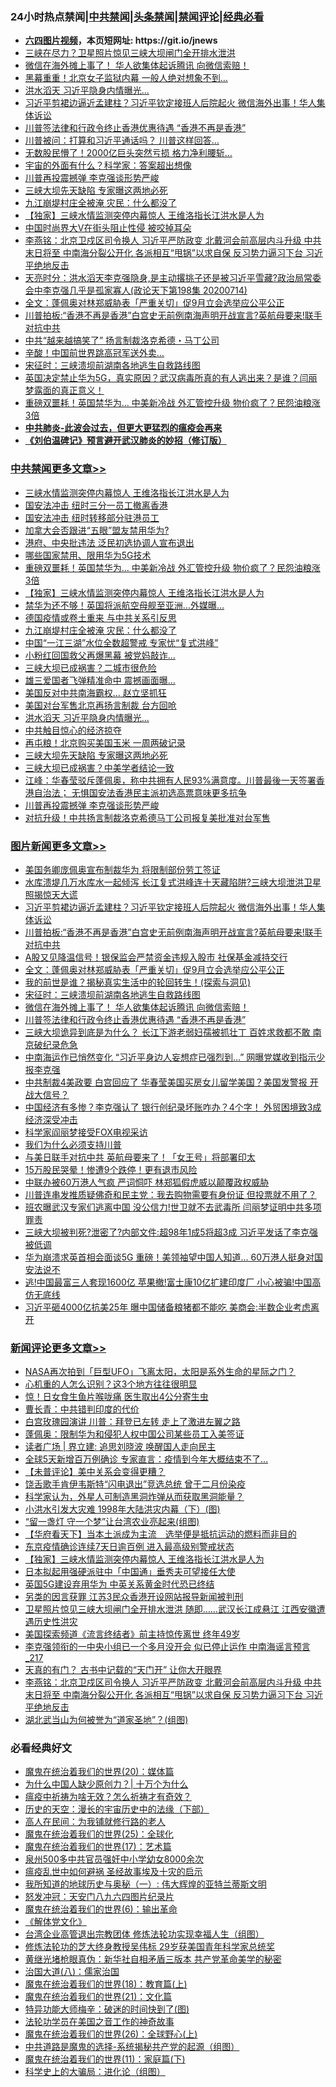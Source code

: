 <div id="tt">
<h3>24小时热点禁闻|<a href="#%E4%B8%AD%E5%85%B1%E7%A6%81%E9%97%BB%E6%9B%B4%E5%A4%9A%E6%96%87%E7%AB%A0">中共禁闻</a>|<a href="#%E5%9B%BE%E7%89%87%E6%96%B0%E9%97%BB%E6%9B%B4%E5%A4%9A%E6%96%87%E7%AB%A0">头条禁闻</a>|<a href="#%E6%96%B0%E9%97%BB%E8%AF%84%E8%AE%BA%E6%9B%B4%E5%A4%9A%E6%96%87%E7%AB%A0">禁闻评论|<a href="#%E5%BF%85%E7%9C%8B%E7%BB%8F%E5%85%B8%E5%A5%BD%E6%96%87">经典必看</a></h3>
<ul>
<li><b><a href="http://d1.bdrive.tk/64.mp4" target="_blank">六四图片视频</a>，本页短网址: https://git.io/jnews</b></li>
<li><a href="https://github.com/fqnews/bnews/blob/master/comments/20200715/1361000.md">三峡在尽力？卫星照片惊见三峡大坝闸门全开排水泄洪</a></li>
<li><a href="https://github.com/fqnews/bnews/blob/master/topimagenews/20200715/1361052.md">微信在海外摊上事了！ 华人欲集体起诉腾讯 向微信索赔！</a></li>
<li><a href="https://github.com/fqnews/bnews/blob/master/cbnews/20200715/1361055.md">黑幕重重！北京女子监狱内幕 一般人绝对想象不到…</a></li>
<li><a href="https://github.com/fqnews/bnews/blob/master/cbnews/20200715/1361224.md">洪水滔天 习近平隐身内情曝光...</a></li>
<li><a href="https://github.com/fqnews/bnews/blob/master/topimagenews/20200715/1361354.md">习近平剪裙边逼近孟建柱？习近平钦定接班人后院起火 微信海外出事！华人集体诉讼</a></li>
<li><a href="https://github.com/fqnews/bnews/blob/master/topimagenews/20200715/1361018.md">川普签法律和行政令终止香港优惠待遇 “香港不再是香港”</a></li>
<li><a href="https://github.com/fqnews/bnews/blob/master/cbnews/20200715/1361076.md">川普被问：打算和习近平通话吗？ 川普这样回答…</a></li>
<li><a href="https://github.com/fqnews/bnews/blob/master/cnnews/20200715/1361233.md">无数股民懵了！2000亿巨头突然亏损 格力净利腰斩…</a></li>
<li><a href="https://github.com/fqnews/bnews/blob/master/comments/20200715/1361010.md">宇宙的外面有什么？科学家：答案超出想像</a></li>
<li><a href="https://github.com/fqnews/bnews/blob/master/cbnews/20200715/1361148.md">川普再投震撼弹 李克强谈形势严峻</a></li>
<li><a href="https://github.com/fqnews/bnews/blob/master/cbnews/20200715/1361204.md">三峡大坝先天缺陷 专家曝这两地必死</a></li>
<li><a href="https://github.com/fqnews/bnews/blob/master/cbnews/20200715/1361322.md">九江崩堤村庄全被淹 灾民：什么都没了</a></li>
<li><a href="https://github.com/fqnews/bnews/blob/master/comments/20200715/1361348.md">【独家】三峡水情监测突停内幕惊人 王维洛指长江洪水是人为</a></li>
<li><a href="https://github.com/fqnews/bnews/blob/master/cnnews/20200715/1361196.md">中国时尚界大V在街头阻止性侵 被咬掉耳朵</a></li>
<li><a href="https://github.com/fqnews/bnews/blob/master/comments/20200715/1361283.md">李燕铭：北京卫戍区司令换人 习近平严防政变 北戴河会前高层内斗升级 中共末日将至 中南海分裂公开化 各派相互“甩锅”以求自保 反习势力逼习下台 习近平绝地反击</a></li>
<li><a href="https://github.com/fqnews/bnews/blob/master/cbnews/20200715/1361031.md">天亮时分：洪水滔天李克强隐身,是主动撂挑子还是被习近平雪藏?政治局常委会中李克强几乎是孤家寡人(政论天下第198集 20200714)</a></li>
<li><a href="https://github.com/fqnews/bnews/blob/master/topimagenews/20200715/1361089.md">全文：蓬佩奥对林郑威胁表「严重关切」促9月立会选举应公平公正</a></li>
<li><a href="https://github.com/fqnews/bnews/blob/master/topimagenews/20200715/1361328.md">川普拍板:“香港不再是香港”白宫史无前例南海声明开战宣言?英航母要来!联手对抗中共</a></li>
<li><a href="https://github.com/fqnews/bnews/blob/master/cnnews/20200715/1361287.md">中共“越来越搞笑了” 扬言制裁洛克希德・马丁公司</a></li>
<li><a href="https://github.com/fqnews/bnews/blob/master/cnnews/20200715/1361139.md">辛酸！中国前世界跳高冠军送外卖…</a></li>
<li><a href="https://github.com/fqnews/bnews/blob/master/topimagenews/20200715/783299.md">宋征时：三峡溃坝前湖南各地逃生自救路线图</a></li>
<li><a href="https://github.com/fqnews/bnews/blob/master/bannedvideo/20200715/1361171.md">英国决定禁止华为5G，真实原因？武汉病毒所真的有人逃出来？是谁？闫丽梦露面的真正意义！</a></li>
<li><a href="https://github.com/fqnews/bnews/blob/master/cbnews/20200715/1361380.md">重磅双噩耗！英国禁华为… 中美新冷战 外汇管控升级 物价疯了？民怨油粮涨3倍</a></li>
<li><b><a href="https://github.com/fqnews/bnews/blob/master/comments/20200211/1275071.md" target="_blank">中共肺炎-此波会过去，但更大更猛烈的瘟疫会再来</a></b></li>
<li><b><a href="https://github.com/fqnews/bnews/blob/master/comments/20200207/1272816.md" target="_blank">《刘伯温碑记》预言避开武汉肺炎的妙招（修订版）</a></b></li>
</ul>
</div>

<div class="catlist">
<h3><a href="https://github.com/fqnews/bnews/blob/master/cbnews/" target="_blank">中共禁闻</a><span><a href="https://github.com/fqnews/bnews/blob/master/cbnews/" target="_blank" rel="nofollow">更多文章>></a></span></h3>
<ul>
<li><a href="https://github.com/fqnews/bnews/blob/master/cbnews/20200716/1361492.md" target="_blank">三峡水情监测突停内幕惊人 王维洛指长江洪水是人为</a></li>
<li><a href="https://github.com/fqnews/bnews/blob/master/cbnews/20200716/1361474.md" target="_blank">国安法冲击 纽时三分一员工撤离香港</a></li>
<li><a href="https://github.com/fqnews/bnews/blob/master/cbnews/20200716/1361471.md" target="_blank">国安法冲击 纽时转移部分驻港员工</a></li>
<li><a href="https://github.com/fqnews/bnews/blob/master/cbnews/20200716/1361465.md" target="_blank">加拿大会否跟进“五眼”盟友禁用华为?</a></li>
<li><a href="https://github.com/fqnews/bnews/blob/master/cbnews/20200715/1361456.md" target="_blank">港府、中央批违法 泛民初选协调人宣布退出</a></li>
<li><a href="https://github.com/fqnews/bnews/blob/master/cbnews/20200715/1361451.md" target="_blank">哪些国家禁用、限用华为5G技术</a></li>
<li><a href="https://github.com/fqnews/bnews/blob/master/cbnews/20200715/1361380.md" target="_blank">重磅双噩耗！英国禁华为… 中美新冷战 外汇管控升级 物价疯了？民怨油粮涨3倍</a></li>
<li><a href="https://github.com/fqnews/bnews/blob/master/comments/20200715/1361348.md" target="_blank">【独家】三峡水情监测突停内幕惊人 王维洛指长江洪水是人为</a></li>
<li><a href="https://github.com/fqnews/bnews/blob/master/cbnews/20200715/1361329.md" target="_blank">禁华为还不够！英国将派航空母舰至亚洲…外媒曝…</a></li>
<li><a href="https://github.com/fqnews/bnews/blob/master/cbnews/20200715/1361201.md" target="_blank">德国疫情或卷土重来 与中共关系引反思</a></li>
<li><a href="https://github.com/fqnews/bnews/blob/master/cbnews/20200715/1361322.md" target="_blank">九江崩堤村庄全被淹 灾民：什么都没了</a></li>
<li><a href="https://github.com/fqnews/bnews/blob/master/cbnews/20200715/1361299.md" target="_blank">中国“一江三湖”水位全数超警戒 专家忧“复式洪峰”</a></li>
<li><a href="https://github.com/fqnews/bnews/blob/master/cbnews/20200715/1361298.md" target="_blank">小粉红回国救父再爆黑幕 被党妈敲诈…</a></li>
<li><a href="https://github.com/fqnews/bnews/blob/master/cbnews/20200715/1361206.md" target="_blank">三峡大坝已成祸害？二城市很危险</a></li>
<li><a href="https://github.com/fqnews/bnews/blob/master/cbnews/20200715/1361281.md" target="_blank">雄三爱国者飞弹精准命中 震撼画面曝&#8230;</a></li>
<li><a href="https://github.com/fqnews/bnews/blob/master/cbnews/20200715/1361250.md" target="_blank">美国反对中共南海霸权… 赵立坚抓狂</a></li>
<li><a href="https://github.com/fqnews/bnews/blob/master/cbnews/20200715/1361242.md" target="_blank">美国对台军售北京再扬言制裁 台方回呛</a></li>
<li><a href="https://github.com/fqnews/bnews/blob/master/cbnews/20200715/1361224.md" target="_blank">洪水滔天 习近平隐身内情曝光&#8230;</a></li>
<li><a href="https://github.com/fqnews/bnews/blob/master/cbnews/20200715/1361223.md" target="_blank">中共触目惊心的经济掠夺</a></li>
<li><a href="https://github.com/fqnews/bnews/blob/master/cbnews/20200715/1361208.md" target="_blank">再屯粮！北京购买美国玉米 一周两破记录</a></li>
<li><a href="https://github.com/fqnews/bnews/blob/master/cbnews/20200715/1361204.md" target="_blank">三峡大坝先天缺陷 专家曝这两地必死</a></li>
<li><a href="https://github.com/fqnews/bnews/blob/master/cbnews/20200715/1361203.md" target="_blank">三峡大坝已成祸害？中美学者结论一致</a></li>
<li><a href="https://github.com/fqnews/bnews/blob/master/cbnews/20200715/1361190.md" target="_blank">江峰：华春莹驳斥蓬佩奥，称中共拥有人民93%满意度。川普最後一天签署香港自治法； 无惧国安法香港民主派初选高票意味更多抗争</a></li>
<li><a href="https://github.com/fqnews/bnews/blob/master/cbnews/20200715/1361148.md" target="_blank">川普再投震撼弹 李克强谈形势严峻</a></li>
<li><a href="https://github.com/fqnews/bnews/blob/master/cbnews/20200715/1361122.md" target="_blank">对抗升级！中共扬言制裁洛克希德马丁公司报复美批准对台军售</a></li>

</ul>
</div>
<div class="catlist">
<h3><a href="https://github.com/fqnews/bnews/blob/master/topimagenews/" target="_blank">图片新闻</a><span><a href="https://github.com/fqnews/bnews/blob/master/topimagenews/" target="_blank" rel="nofollow">更多文章>></a></span></h3>
<ul>
<li><a href="https://github.com/fqnews/bnews/blob/master/topimagenews/20200716/1361473.md" target="_blank">美国务卿庞佩奥宣布制裁华为 将限制部份劳工签证</a></li>
<li><a href="https://github.com/fqnews/bnews/blob/master/topimagenews/20200715/1361448.md" target="_blank">水库溃堤几万水库水一起倾泻 长江复式洪峰连十天藏陷阱?三峡大坝泄洪卫星照揭惊天大谎</a></li>
<li><a href="https://github.com/fqnews/bnews/blob/master/topimagenews/20200715/1361354.md" target="_blank">习近平剪裙边逼近孟建柱？习近平钦定接班人后院起火 微信海外出事！华人集体诉讼</a></li>
<li><a href="https://github.com/fqnews/bnews/blob/master/topimagenews/20200715/1361328.md" target="_blank">川普拍板:“香港不再是香港”白宫史无前例南海声明开战宣言?英航母要来!联手对抗中共</a></li>
<li><a href="https://github.com/fqnews/bnews/blob/master/topimagenews/20200715/1361266.md" target="_blank">A股又见降温信号！银保监会严禁资金违规入股市 社保基金减持交行</a></li>
<li><a href="https://github.com/fqnews/bnews/blob/master/topimagenews/20200715/1361089.md" target="_blank">全文：蓬佩奥对林郑威胁表「严重关切」促9月立会选举应公平公正</a></li>
<li><a href="https://github.com/fqnews/bnews/blob/master/comments/20200715/1359453.md" target="_blank">我的前世是谁？揭秘真实生活中的轮回转生！(探索与洞见)</a></li>
<li><a href="https://github.com/fqnews/bnews/blob/master/topimagenews/20200715/783299.md" target="_blank">宋征时：三峡溃坝前湖南各地逃生自救路线图</a></li>
<li><a href="https://github.com/fqnews/bnews/blob/master/topimagenews/20200715/1361052.md" target="_blank">微信在海外摊上事了！ 华人欲集体起诉腾讯 向微信索赔！</a></li>
<li><a href="https://github.com/fqnews/bnews/blob/master/topimagenews/20200715/1361018.md" target="_blank">川普签法律和行政令终止香港优惠待遇 “香港不再是香港”</a></li>
<li><a href="https://github.com/fqnews/bnews/blob/master/topimagenews/20200714/1360933.md" target="_blank">三峡大坝诡异到底是为什么？ 长江下游老弱妇孺被抓壮丁 百姓求救都不敢 南京破纪录危急</a></li>
<li><a href="https://github.com/fqnews/bnews/blob/master/topimagenews/20200714/1360912.md" target="_blank">中南海运作已悄然变化 “习近平身边人妄想症已强烈到&#8230;” 网曝党媒收到指示少报李克强</a></li>
<li><a href="https://github.com/fqnews/bnews/blob/master/topimagenews/20200714/1360849.md" target="_blank">中共制裁4美政要 白宫回应了 华春莹美国买房女儿留学美国？美国发警报 开战大信号？</a></li>
<li><a href="https://github.com/fqnews/bnews/blob/master/topimagenews/20200714/1360792.md" target="_blank">中国经济有多惨？李克强认了 银行创纪录坏账咋办？4个字！ 外贸困境致3成经济深受冲击</a></li>
<li><a href="https://github.com/fqnews/bnews/blob/master/topimagenews/20200714/1360791.md" target="_blank">科学家阎丽梦接受FOX电视采访</a></li>
<li><a href="https://github.com/fqnews/bnews/blob/master/comments/20200714/1360726.md" target="_blank">我们为什么必须支持川普</a></li>
<li><a href="https://github.com/fqnews/bnews/blob/master/topimagenews/20200714/1360708.md" target="_blank">与美日联手对抗中共 英航母要来了！「女王号」将部署印太</a></li>
<li><a href="https://github.com/fqnews/bnews/blob/master/topimagenews/20200714/1360691.md" target="_blank">15万股民哭晕！惨遭9个跌停！更有退市风险</a></li>
<li><a href="https://github.com/fqnews/bnews/blob/master/topimagenews/20200714/1360585.md" target="_blank">中联办被60万港人气疯 严词恫吓 林郑狐假虎威以颠覆政权威胁</a></li>
<li><a href="https://github.com/fqnews/bnews/blob/master/topimagenews/20200714/1360387.md" target="_blank">川普连串发推质疑佛奇和民主党：我去购物需要有身份证 但投票就不用了？</a></li>
<li><a href="https://github.com/fqnews/bnews/blob/master/topimagenews/20200713/1360347.md" target="_blank">班农曝武汉专家们逃离中国 没公信力!世卫就不去武毒所 闫丽梦证明中共多项罪责</a></li>
<li><a href="https://github.com/fqnews/bnews/blob/master/topimagenews/20200713/1360343.md" target="_blank">三峡大坝被判死?泄密了?内部文件:超98年1成5将超3成 习近平发话了李克强被低调</a></li>
<li><a href="https://github.com/fqnews/bnews/blob/master/topimagenews/20200713/1360252.md" target="_blank">华为崩溃求英首相会面谈5G 重磅！美领袖望中国人知道&#8230; 60万港人挺身对国安法说不</a></li>
<li><a href="https://github.com/fqnews/bnews/blob/master/topimagenews/20200713/1360245.md" target="_blank">逃!中国最富三人套现1600亿 苹果撤!富士康10亿扩建印度厂 小心被骗!中国高仿无底线</a></li>
<li><a href="https://github.com/fqnews/bnews/blob/master/topimagenews/20200713/1360208.md" target="_blank">习近平砸4000亿抗美25年 曝中国储备粮猪都不能吃 美商会:半数企业考虑离开</a></li>

</ul>
</div>
<div class="catlist">
<h3><a href="https://github.com/fqnews/bnews/blob/master/comments/" target="_blank">新闻评论</a><span><a href="https://github.com/fqnews/bnews/blob/master/comments/" target="_blank" rel="nofollow">更多文章>></a></span></h3>
<ul>
<li><a href="https://github.com/fqnews/bnews/blob/master/comments/20200716/1361489.md" target="_blank">NASA再次拍到「巨型UFO」飞离太阳，太阳是系外生命的星际之门？</a></li>
<li><a href="https://github.com/fqnews/bnews/blob/master/comments/20200716/1361487.md" target="_blank">心机重的人怎么识别？这3个地方往往很明显</a></li>
<li><a href="https://github.com/fqnews/bnews/blob/master/comments/20200716/1361486.md" target="_blank">惊！日女食生鱼片喉咙痛  医生取出4公分寄生虫</a></li>
<li><a href="https://github.com/fqnews/bnews/blob/master/comments/20200716/1361481.md" target="_blank">曹长青：中共错判印度的代价</a></li>
<li><a href="https://github.com/fqnews/bnews/blob/master/comments/20200716/1361470.md" target="_blank">白宫玫瑰园演讲 川普：拜登已左转 走上了激进左翼之路</a></li>
<li><a href="https://github.com/fqnews/bnews/blob/master/comments/20200716/1361469.md" target="_blank">蓬佩奥：限制华为和侵犯人权中国公司某些员工入美签证</a></li>
<li><a href="https://github.com/fqnews/bnews/blob/master/comments/20200715/1361460.md" target="_blank">读者广场 | 界立建: 追思刘晓波 唤醒国人走向民主</a></li>
<li><a href="https://github.com/fqnews/bnews/blob/master/comments/20200715/1361455.md" target="_blank">全球5天新增百万例确诊 专家直言：疫情到今年大概结束不了&#8230;</a></li>
<li><a href="https://github.com/fqnews/bnews/blob/master/comments/20200715/1361420.md" target="_blank">【未普评论】美中关系会变得更糟？</a></li>
<li><a href="https://github.com/fqnews/bnews/blob/master/comments/20200715/1361418.md" target="_blank">饶舌歌手肯伊韦斯特“闪电退出”竞选总统 曾于二月份染疫</a></li>
<li><a href="https://github.com/fqnews/bnews/blob/master/comments/20200715/1361403.md" target="_blank">科学家认为，外星人可制造黑洞炸弹从而获取黑洞能量？</a></li>
<li><a href="https://github.com/fqnews/bnews/blob/master/comments/20200715/1361395.md" target="_blank">小洪水引发大灾难 1998年大陆洪灾内幕（下）(图)</a></li>
<li><a href="https://github.com/fqnews/bnews/blob/master/comments/20200715/1361379.md" target="_blank">“留一盏灯 守一个梦”让台湾农业亮起来(组图)</a></li>
<li><a href="https://github.com/fqnews/bnews/blob/master/comments/20200715/1361365.md" target="_blank">【华府看天下】当本土派成为主流　选举便是抵抗运动的燃料而非目的</a></li>
<li><a href="https://github.com/fqnews/bnews/blob/master/comments/20200715/1361362.md" target="_blank">东京疫情确诊连续7天日逾百例 进入最高级别警戒状态</a></li>
<li><a href="https://github.com/fqnews/bnews/blob/master/comments/20200715/1361348.md" target="_blank">【独家】三峡水情监测突停内幕惊人 王维洛指长江洪水是人为</a></li>
<li><a href="https://github.com/fqnews/bnews/blob/master/comments/20200715/1361330.md" target="_blank">日本拟起用强硬派驻中「中国通」垂秀夫可望接任大使</a></li>
<li><a href="https://github.com/fqnews/bnews/blob/master/comments/20200715/1361325.md" target="_blank">英国5G建设弃用华为   中英关系黄金时代恐已终结</a></li>
<li><a href="https://github.com/fqnews/bnews/blob/master/comments/20200715/1361301.md" target="_blank">另类的因言获罪 江苏3民众香港开设网站报导新闻被判刑</a></li>
<li><a href="https://github.com/fqnews/bnews/blob/master/comments/20200715/1361296.md" target="_blank">卫星照片惊见三峡大坝闸门全开排水泄洪 随即……武汉长江成悬江 江西安徽遭遇历史性洪灾</a></li>
<li><a href="https://github.com/fqnews/bnews/blob/master/comments/20200715/1361294.md" target="_blank">美国探索频道《流言终结者》前主持惊传离世  终年49岁</a></li>
<li><a href="https://github.com/fqnews/bnews/blob/master/comments/20200715/1361290.md" target="_blank">李克强领衔的一中央小组已一个多月没开会 似已停止运作 中南海谣言预言_217</a></li>
<li><a href="https://github.com/fqnews/bnews/blob/master/comments/20200715/1361289.md" target="_blank">天真的有门？  古书中记载的“天门开” 让你大开眼界</a></li>
<li><a href="https://github.com/fqnews/bnews/blob/master/comments/20200715/1361283.md" target="_blank">李燕铭：北京卫戍区司令换人 习近平严防政变 北戴河会前高层内斗升级 中共末日将至 中南海分裂公开化 各派相互“甩锅”以求自保 反习势力逼习下台 习近平绝地反击</a></li>
<li><a href="https://github.com/fqnews/bnews/blob/master/comments/20200715/1361280.md" target="_blank">湖北武当山为何被誉为“道家圣地”？(组图)</a></li>

</ul>
</div>

<div class="catlist">
<h3>必看经典好文</h3>
<ul>
<li><a href="https://github.com/fqnews/bnews/blob/master/comments/20180725/976787.md" target="_blank">魔鬼在统治着我们的世界(20)：媒体篇</a></li>
<li><a href="https://github.com/fqnews/bnews/blob/master/ssgc/20200715/1360940.md" target="_blank">为什么中国人缺少原创力？| 十万个为什么</a></li>
<li><a href="https://github.com/fqnews/bnews/blob/master/comments/20200502/1322275.md" target="_blank">瘟疫中祈祷为啥无效？怎么祈祷才有奇效？</a></li>
<li><a href="https://github.com/fqnews/bnews/blob/master/tculture/20121025/73066.md" target="_blank">历史的天空：漫长的宇宙历史中的法缘（下部）</a></li>
<li><a href="https://github.com/fqnews/bnews/blob/master/tculture/20121023/72121.md" target="_blank">高人在民间：为我铺就修行路的老人</a></li>
<li><a href="https://github.com/fqnews/bnews/blob/master/comments/20181017/1014654.md" target="_blank">魔鬼在统治着我们的世界(25)：全球化</a></li>
<li><a href="https://github.com/fqnews/bnews/blob/master/topimagenews/20180620/960677.md" target="_blank">魔鬼在统治着我们的世界(17)：艺术篇</a></li>
<li><a href="https://github.com/fqnews/bnews/blob/master/comments/20200704/783272.md" target="_blank">泉州500多中共官员强奸中小学幼女8000余次</a></li>
<li><a href="https://github.com/fqnews/bnews/blob/master/comments/20200618/1346823.md" target="_blank">瘟疫乱世中如何避祸 圣经故事埃及十灾的启示</a></li>
<li><a href="https://github.com/fqnews/bnews/blob/master/tculture/xiulian/20170611/772817.md" target="_blank">我所知道的地球历史与奥秘（一）: 伟大辉煌的亚特兰蒂斯文明</a></li>
<li><a href="https://github.com/fqnews/bnews/blob/master/comments/20200604/783200.md" target="_blank">怒发冲冠：天安门八九六四图片纪录片</a></li>
<li><a href="https://github.com/fqnews/bnews/blob/master/topimagenews/20180524/947358.md" target="_blank">魔鬼在统治着我们的世界(6)：输出革命</a></li>
<li><a href="https://github.com/fqnews/bnews/blob/master/bookwiki/20130610/138400.md" target="_blank">《解体党文化》</a></li>
<li><a href="https://github.com/fqnews/bnews/blob/master/comments/20200528/1335859.md" target="_blank">台湾企业高管退出宗教团体 修炼法轮功实现幸福人生（组图）</a></li>
<li><a href="https://github.com/fqnews/bnews/blob/master/comments/20190517/1129285.md" target="_blank">修炼法轮功的芝大终身教授吴伟标 29岁获美国青年科学家总统奖</a></li>
<li><a href="https://github.com/fqnews/bnews/blob/master/lifebaike/20180921/1001174.md" target="_blank">黄继光堵枪眼真伪：新华社自相矛盾三版本 共产党革命美学的秘密</a></li>
<li><a href="https://github.com/fqnews/bnews/blob/master/cbnews/20190424/914482.md" target="_blank">治国大道(八)：儒家治国</a></li>
<li><a href="https://github.com/fqnews/bnews/blob/master/topimagenews/20180701/965109.md" target="_blank">魔鬼在统治着我们的世界(18)：教育篇(上)</a></li>
<li><a href="https://github.com/fqnews/bnews/blob/master/comments/20180802/980476.md" target="_blank">魔鬼在统治着我们的世界(21)：文化篇</a></li>
<li><a href="https://github.com/fqnews/bnews/blob/master/ccpdope/20200703/1355002.md" target="_blank">特异功能大师梅辛：破迷的时间快到了(图)</a></li>
<li><a href="https://github.com/fqnews/bnews/blob/master/comments/20200511/1326751.md" target="_blank">法轮功学员在美国之音工作的神奇故事</a></li>
<li><a href="https://github.com/fqnews/bnews/blob/master/comments/20181210/1044798.md" target="_blank">魔鬼在统治着我们的世界(26)：全球野心(上)</a></li>
<li><a href="https://github.com/fqnews/bnews/blob/master/comments/20181209/1044543.md" target="_blank">中共道路是魔鬼的选择-系统揭秘共产党的起源（组图）</a></li>
<li><a href="https://github.com/fqnews/bnews/blob/master/topimagenews/20180530/950691.md" target="_blank">魔鬼在统治着我们的世界(11)：家庭篇(下)</a></li>
<li><a href="https://github.com/fqnews/bnews/blob/master/comments/20200605/783246.md" target="_blank">科学史上的大骗局：进化论（组图）</a></li>

</ul>
</div>